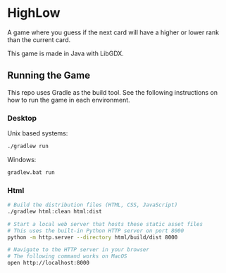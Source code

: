 # HighLow

A game where you guess if the next card will have a higher or lower rank than the current card.

This game is made in Java with LibGDX.

## Running the Game

This repo uses Gradle as the build tool. See the following instructions on how to run the game in each environment.

### Desktop

Unix based systems:

```bash
./gradlew run
```

Windows:

```bash
gradlew.bat run
```

### Html

```bash
# Build the distribution files (HTML, CSS, JavaScript)
./gradlew html:clean html:dist

# Start a local web server that hosts these static asset files
# This uses the built-in Python HTTP server on port 8000
python -m http.server --directory html/build/dist 8000

# Navigate to the HTTP server in your browser
# The following command works on MacOS
open http://localhost:8000
```
